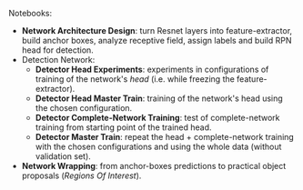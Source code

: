 
Notebooks:
- **Network Architecture Design**: turn Resnet layers into feature-extractor, build anchor boxes, analyze receptive field, assign labels and build RPN head for detection.
- Detection Network:
    - **Detector Head Experiments**: experiments in configurations of training of the network's *head* (i.e. while freezing the feature-extractor).
    - **Detector Head Master Train**: training of the network's head using the chosen configuration.
    - **Detector Complete-Network Training**: test of complete-network training from starting point of the trained head.
    - **Detector Master Train**: repeat the head + complete-network training with the chosen configurations and using the whole data (without validation set).
- **Network Wrapping**: from anchor-boxes predictions to practical object proposals (*Regions Of Interest*).
